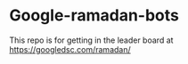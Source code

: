# Google-ramadan-bots
This repo is for getting in the leader board at https://googledsc.com/ramadan/
